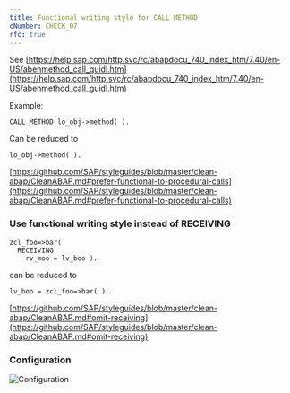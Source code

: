 ```yaml
---
title: Functional writing style for CALL METHOD
cNumber: CHECK_07
rfc: true
---
```


See [https://help.sap.com/http.svc/rc/abapdocu_740_index_htm/7.40/en-US/abenmethod_call_guidl.htm](https://help.sap.com/http.svc/rc/abapdocu_740_index_htm/7.40/en-US/abenmethod_call_guidl.htm)

Example:

```abap
CALL METHOD lo_obj->method( ).
```

Can be reduced to

```abap
lo_obj->method( ).
```

[https://github.com/SAP/styleguides/blob/master/clean-abap/CleanABAP.md#prefer-functional-to-procedural-calls](https://github.com/SAP/styleguides/blob/master/clean-abap/CleanABAP.md#prefer-functional-to-procedural-calls)

### Use functional writing style instead of RECEIVING

```abap
zcl_foo=>bar(
  RECEIVING
    rv_moo = lv_boo ).
```

can be reduced to

```abap
lv_boo = zcl_foo=>bar( ).
```

[https://github.com/SAP/styleguides/blob/master/clean-abap/CleanABAP.md#omit-receiving](https://github.com/SAP/styleguides/blob/master/clean-abap/CleanABAP.md#omit-receiving)

### Configuration
![Configuration](/img/default_conf.png)
